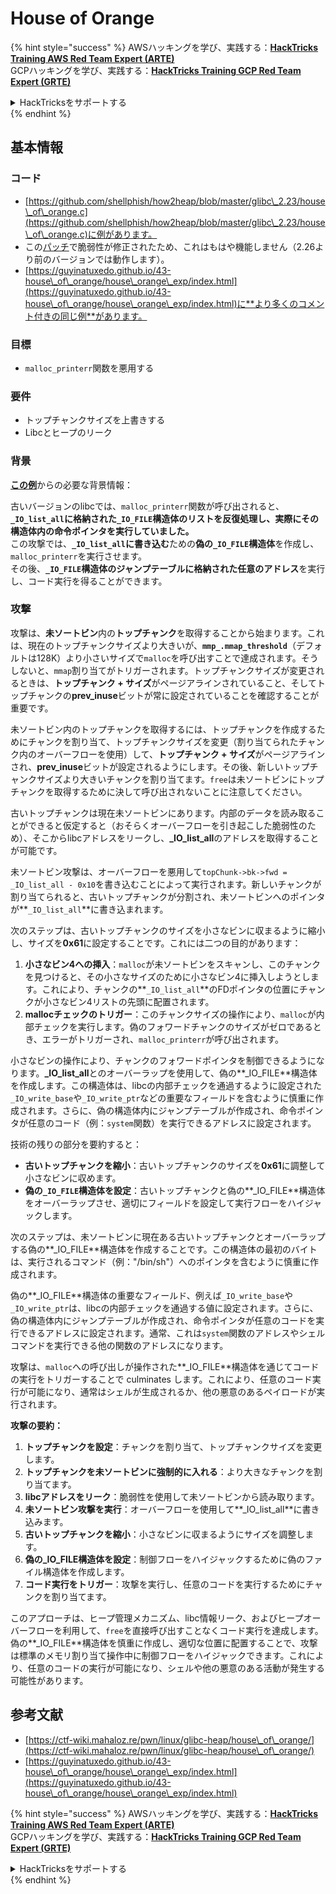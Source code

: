 # House of Orange

{% hint style="success" %}
AWSハッキングを学び、実践する：<img src="/.gitbook/assets/arte.png" alt="" data-size="line">[**HackTricks Training AWS Red Team Expert (ARTE)**](https://training.hacktricks.xyz/courses/arte)<img src="/.gitbook/assets/arte.png" alt="" data-size="line">\
GCPハッキングを学び、実践する：<img src="/.gitbook/assets/grte.png" alt="" data-size="line">[**HackTricks Training GCP Red Team Expert (GRTE)**<img src="/.gitbook/assets/grte.png" alt="" data-size="line">](https://training.hacktricks.xyz/courses/grte)

<details>

<summary>HackTricksをサポートする</summary>

* [**サブスクリプションプラン**](https://github.com/sponsors/carlospolop)を確認してください！
* **💬 [**Discordグループ**](https://discord.gg/hRep4RUj7f)または[**Telegramグループ**](https://t.me/peass)に参加するか、**Twitter** 🐦 [**@hacktricks\_live**](https://twitter.com/hacktricks\_live)**をフォローしてください。**
* **ハッキングトリックを共有するには、[**HackTricks**](https://github.com/carlospolop/hacktricks)と[**HackTricks Cloud**](https://github.com/carlospolop/hacktricks-cloud)のGitHubリポジトリにPRを送信してください。**

</details>
{% endhint %}

## 基本情報

### コード

* [https://github.com/shellphish/how2heap/blob/master/glibc\_2.23/house\_of\_orange.c](https://github.com/shellphish/how2heap/blob/master/glibc\_2.23/house\_of\_orange.c)に例があります。
* この[パッチ](https://sourceware.org/git/?p=glibc.git;a=blobdiff;f=stdlib/abort.c;h=117a507ff88d862445551f2c07abb6e45a716b75;hp=19882f3e3dc1ab830431506329c94dcf1d7cc252;hb=91e7cf982d0104f0e71770f5ae8e3faf352dea9f;hpb=0c25125780083cbba22ed627756548efe282d1a0)で脆弱性が修正されたため、これはもはや機能しません（2.26より前のバージョンでは動作します）。
* [https://guyinatuxedo.github.io/43-house\_of\_orange/house\_orange\_exp/index.html](https://guyinatuxedo.github.io/43-house\_of\_orange/house\_orange\_exp/index.html)に**より多くのコメント付きの同じ例**があります。

### 目標

* `malloc_printerr`関数を悪用する

### 要件

* トップチャンクサイズを上書きする
* Libcとヒープのリーク

### 背景

[**この例**](https://guyinatuxedo.github.io/43-house\_of\_orange/house\_orange\_exp/index.html)からの必要な背景情報：

古いバージョンのlibcでは、`malloc_printerr`関数が呼び出されると、**`_IO_list_all`に格納された`_IO_FILE`構造体のリストを反復処理し、実際にその構造体内の命令ポインタを実行していました。**\
この攻撃では、**`_IO_list_all`に書き込む**ための**偽の`_IO_FILE`構造体**を作成し、`malloc_printerr`を実行させます。\
その後、**`_IO_FILE`**構造体のジャンプテーブルに格納された**任意のアドレス**を実行し、コード実行を得ることができます。

### 攻撃

攻撃は、**未ソートビン**内の**トップチャンク**を取得することから始まります。これは、現在のトップチャンクサイズより大きいが、**`mmp_.mmap_threshold`**（デフォルトは128K）より小さいサイズで`malloc`を呼び出すことで達成されます。そうしないと、`mmap`割り当てがトリガーされます。トップチャンクサイズが変更されるときは、**トップチャンク + サイズ**がページアラインされていること、そしてトップチャンクの**prev\_inuse**ビットが常に設定されていることを確認することが重要です。

未ソートビン内のトップチャンクを取得するには、トップチャンクを作成するためにチャンクを割り当て、トップチャンクサイズを変更（割り当てられたチャンク内のオーバーフローを使用）して、**トップチャンク + サイズ**がページアラインされ、**prev\_inuse**ビットが設定されるようにします。その後、新しいトップチャンクサイズより大きいチャンクを割り当てます。`free`は未ソートビンにトップチャンクを取得するために決して呼び出されないことに注意してください。

古いトップチャンクは現在未ソートビンにあります。内部のデータを読み取ることができると仮定すると（おそらくオーバーフローを引き起こした脆弱性のため）、そこからlibcアドレスをリークし、**\_IO\_list\_all**のアドレスを取得することが可能です。

未ソートビン攻撃は、オーバーフローを悪用して`topChunk->bk->fwd = _IO_list_all - 0x10`を書き込むことによって実行されます。新しいチャンクが割り当てられると、古いトップチャンクが分割され、未ソートビンへのポインタが**`_IO_list_all`**に書き込まれます。

次のステップは、古いトップチャンクのサイズを小さなビンに収まるように縮小し、サイズを**0x61**に設定することです。これには二つの目的があります：

1. **小さなビン4への挿入**：`malloc`が未ソートビンをスキャンし、このチャンクを見つけると、その小さなサイズのために小さなビン4に挿入しようとします。これにより、チャンクの**`_IO_list_all`**のFDポインタの位置にチャンクが小さなビン4リストの先頭に配置されます。
2. **mallocチェックのトリガー**：このチャンクサイズの操作により、`malloc`が内部チェックを実行します。偽のフォワードチャンクのサイズがゼロであるとき、エラーがトリガーされ、`malloc_printerr`が呼び出されます。

小さなビンの操作により、チャンクのフォワードポインタを制御できるようになります。**\_IO\_list\_all**とのオーバーラップを使用して、偽の**\_IO\_FILE**構造体を作成します。この構造体は、libcの内部チェックを通過するように設定された`_IO_write_base`や`_IO_write_ptr`などの重要なフィールドを含むように慎重に作成されます。さらに、偽の構造体内にジャンプテーブルが作成され、命令ポインタが任意のコード（例：`system`関数）を実行できるアドレスに設定されます。

技術の残りの部分を要約すると：

* **古いトップチャンクを縮小**：古いトップチャンクのサイズを**0x61**に調整して小さなビンに収めます。
* **偽の`_IO_FILE`構造体を設定**：古いトップチャンクと偽の**\_IO\_FILE**構造体をオーバーラップさせ、適切にフィールドを設定して実行フローをハイジャックします。

次のステップは、未ソートビンに現在ある古いトップチャンクとオーバーラップする偽の**\_IO\_FILE**構造体を作成することです。この構造体の最初のバイトは、実行されるコマンド（例："/bin/sh"）へのポインタを含むように慎重に作成されます。

偽の**\_IO\_FILE**構造体の重要なフィールド、例えば`_IO_write_base`や`_IO_write_ptr`は、libcの内部チェックを通過する値に設定されます。さらに、偽の構造体内にジャンプテーブルが作成され、命令ポインタが任意のコードを実行できるアドレスに設定されます。通常、これは`system`関数のアドレスやシェルコマンドを実行できる他の関数のアドレスになります。

攻撃は、`malloc`への呼び出しが操作された**\_IO\_FILE**構造体を通じてコードの実行をトリガーすることで culminates します。これにより、任意のコード実行が可能になり、通常はシェルが生成されるか、他の悪意のあるペイロードが実行されます。

**攻撃の要約：**

1. **トップチャンクを設定**：チャンクを割り当て、トップチャンクサイズを変更します。
2. **トップチャンクを未ソートビンに強制的に入れる**：より大きなチャンクを割り当てます。
3. **libcアドレスをリーク**：脆弱性を使用して未ソートビンから読み取ります。
4. **未ソートビン攻撃を実行**：オーバーフローを使用して**\_IO\_list\_all**に書き込みます。
5. **古いトップチャンクを縮小**：小さなビンに収まるようにサイズを調整します。
6. **偽の\_IO\_FILE構造体を設定**：制御フローをハイジャックするために偽のファイル構造体を作成します。
7. **コード実行をトリガー**：攻撃を実行し、任意のコードを実行するためにチャンクを割り当てます。

このアプローチは、ヒープ管理メカニズム、libc情報リーク、およびヒープオーバーフローを利用して、`free`を直接呼び出すことなくコード実行を達成します。偽の**\_IO\_FILE**構造体を慎重に作成し、適切な位置に配置することで、攻撃は標準のメモリ割り当て操作中に制御フローをハイジャックできます。これにより、任意のコードの実行が可能になり、シェルや他の悪意のある活動が発生する可能性があります。

## 参考文献

* [https://ctf-wiki.mahaloz.re/pwn/linux/glibc-heap/house\_of\_orange/](https://ctf-wiki.mahaloz.re/pwn/linux/glibc-heap/house\_of\_orange/)
* [https://guyinatuxedo.github.io/43-house\_of\_orange/house\_orange\_exp/index.html](https://guyinatuxedo.github.io/43-house\_of\_orange/house\_orange\_exp/index.html)

{% hint style="success" %}
AWSハッキングを学び、実践する：<img src="/.gitbook/assets/arte.png" alt="" data-size="line">[**HackTricks Training AWS Red Team Expert (ARTE)**](https://training.hacktricks.xyz/courses/arte)<img src="/.gitbook/assets/arte.png" alt="" data-size="line">\
GCPハッキングを学び、実践する：<img src="/.gitbook/assets/grte.png" alt="" data-size="line">[**HackTricks Training GCP Red Team Expert (GRTE)**<img src="/.gitbook/assets/grte.png" alt="" data-size="line">](https://training.hacktricks.xyz/courses/grte)

<details>

<summary>HackTricksをサポートする</summary>

* [**サブスクリプションプラン**](https://github.com/sponsors/carlospolop)を確認してください！
* **💬 [**Discordグループ**](https://discord.gg/hRep4RUj7f)または[**Telegramグループ**](https://t.me/peass)に参加するか、**Twitter** 🐦 [**@hacktricks\_live**](https://twitter.com/hacktricks\_live)**をフォローしてください。**
* **ハッキングトリックを共有するには、[**HackTricks**](https://github.com/carlospolop/hacktricks)と[**HackTricks Cloud**](https://github.com/carlospolop/hacktricks-cloud)のGitHubリポジトリにPRを送信してください。**

</details>
{% endhint %}
